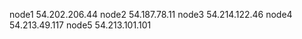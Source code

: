 node1 54.202.206.44
node2 54.187.78.11
node3 54.214.122.46
node4 54.213.49.117
node5 54.213.101.101

